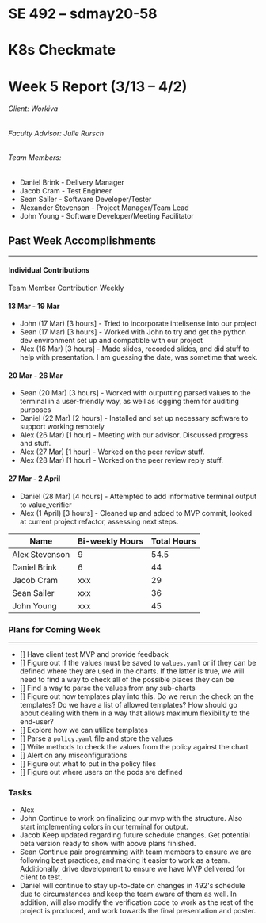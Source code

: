 ﻿SE 492 – sdmay20-58
===
# K8s Checkmate
# Week 5 Report (3/13 – 4/2)
###### Client: Workiva
###### Faculty Advisor: Julie Rursch
###### Team Members:
- Daniel Brink - Delivery Manager
- Jacob Cram - Test Engineer
- Sean Sailer - Software Developer/Tester
- Alexander Stevenson - Project Manager/Team Lead
- John Young - Software Developer/Meeting Facilitator


## Past Week Accomplishments
---
#### Individual Contributions
Team Member Contribution Weekly


#### 13 Mar - 19 Mar
- John (17 Mar) [3 hours] - Tried to incorporate intelisense into our project
- Sean (17 Mar) [3 hours] - Worked with John to try and get the python dev environment set up and compatible with our project
- Alex (16 Mar) [3 hours] - Made slides, recorded slides, and did stuff to help with presentation. I am guessing the date, was sometime that week.



#### 20 Mar - 26 Mar
- Sean (20 Mar) [3 hours] - Worked with outputting parsed values to the terminal in a user-friendly way, as well as logging them for auditing purposes
- Daniel (22 Mar) [2 hours] - Installed and set up necessary software to support working remotely
- Alex (26 Mar) [1 hour] - Meeting with our advisor. Discussed progress and stuff.
- Alex (27 Mar) [1 hour] - Worked on the peer review stuff.
- Alex (28 Mar) [1 hour] - Worked on the peer review reply stuff.

#### 27 Mar - 2 April
- Daniel (28 Mar) [4 hours] - Attempted to add informative terminal output to value_verifier
- Alex (1 April) [3 hours] - Cleaned up and added to MVP commit, looked at current project refactor, assessing next steps. 


| Name  | Bi-weekly Hours | Total Hours  |
|---|---|---|
| Alex Stevenson  | 9 | 54.5  |
| Daniel Brink  | 6 | 44  |
| Jacob Cram  | xxx |  29 |
| Sean Sailer  | xxx | 36  |
| John Young  | xxx | 45 |


### Plans for Coming Week
---
- [] Have client test MVP and provide feedback
- [] Figure out if the values must be saved to `values.yaml` or if they can be defined where they are used in the charts. If the latter is true, we will need to find a way to check all of the possible places they can be
- [] Find a way to parse the values from any sub-charts
- [] Figure out how templates play into this. Do we rerun the check on the templates? Do we have a list of allowed templates? How should go about dealing with them in a way that allows maximum flexibility to the end-user?
- [] Explore how we can utilize templates
- [] Parse a `policy.yaml` file and store the values
- [] Write methods to check the values from the policy against the chart
- [] Alert on any misconfigurations
- [] Figure out what to put in the policy files
- [] Figure out where users on the pods are defined

### Tasks 

- Alex  
- John Continue to work on finalizing our mvp with the structure. Also start implementing colors in our terminal for output.
- Jacob Keep updated regarding future schedule changes. Get potential beta version ready to show with above plans finished.
- Sean Continue pair programming with team members to ensure we are following best practices, and making it easier to work as a team. Additionally, drive development to ensure we have MVP delivered for client to test.
- Daniel will continue to stay up-to-date on changes in 492's schedule due to circumstances and keep the team aware of them as well.  In addition, will also modify the verification code to work as the rest of the project is produced, and work towards the final presentation and poster.

